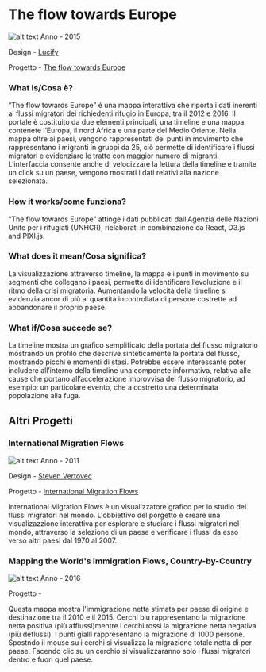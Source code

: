 # The flow towards Europe #
![alt text](http://i.imgur.com/8m5PyFK.jpg)
Anno - 2015

Design - [Lucify](https://www.lucify.com)

Progetto - [The flow towards Europe](https://www.lucify.com/the-flow-towards-europe/) 

### What is/Cosa è? ###
“The flow towards Europe” é una mappa interattiva che riporta i dati inerenti ai flussi migratori dei richiedenti rifugio in Europa, tra il 2012 e 2016.
Il portale è costituito da due elementi principali, una timeline e una mappa contenete l’Europa, il nord Africa e una parte del Medio Oriente.
Nella mappa oltre ai paesi, vengono rappresentati dei punti in movimento che rappresentano i migranti in gruppi da 25, ciò permette di identificare i flussi migratori e evidenziare le tratte con maggior numero di migranti.
L’interfaccia consente anche di velocizzare la lettura della timeline e tramite un click su un paese, vengono mostrati i dati relativi alla nazione selezionata.

### How it works/come funziona? ###
“The flow towards Europe” attinge i dati pubblicati dall'Agenzia delle Nazioni Unite per i rifugiati (UNHCR), rielaborati in combinazione da React, D3.js and PIXI.js.

### What does it mean/Cosa significa? ###
La visualizzazione attraverso timeline, la mappa e i punti in movimento su segmenti che collegano i paesi, permette di identificare l’evoluzione e il ritmo della crisi migratoria.
Aumentando la velocità della timeline si evidenzia ancor di più al quantità incontrollata di persone costrette ad abbandonare il proprio paese.

### What if/Cosa succede se? ###
La timeline mostra un grafico semplificato della portata del flusso migratorio mostrando un profilo che descrive sinteticamente la portata del flusso, mostrando picchi e momenti di stasi.
Potrebbe essere interessante poter includere all’interno della timeline una componete informativa, relativa alle cause che portano all’accelerazione improvvisa del flusso migratorio, ad esempio: un particolare evento, che a costretto una determinata popolazione alla fuga.

## Altri Progetti ##
### International Migration Flows ###

![alt text](http://i.imgur.com/eUlq9mV.jpg)
Anno - 2011

Design - [Steven Vertovec](http://www.mmg.mpg.de/departments/socio-cultural-diversity/scientific-staff/prof-dr-steven-vertovec/)

Progetto - [International Migration Flows](http://flow.mmg.mpg.de)

International Migration Flows è un visualizzatore grafico per lo studio dei flussi migratori nel mondo.
L'obbiettivo del porgetto è creare una visualizazzione interattiva per esplorare e studiare i flussi migratori nel mondo, attraverso la selezione di un paese e verificare i flussi da esso verso altri paesi dal 1970 al 2007. 

### Mapping the World's Immigration Flows, Country-by-Country ###

![alt text](http://i.imgur.com/Pln7zt6.jpg)
Anno - 2016

Progetto - [](http://metrocosm.com/global-immigration-map/)

Questa mappa mostra l'immigrazione netta stimata per paese di origine e destinazione tra il 2010 e il 2015.
Cerchi blu rappresentano la migrazione netta positiva (più afflussi)mentre i cerchi rossi la migrazione netta negativa (più deflussi).
I punti gialli rappresentano la migrazione di 1000 persone.
Spostndo il mouse su i cerchi si visualizza la migrazione totale netta di per paese.
Facendo clic su un cerchio si visualizzaranno solo i flussi migratori dentro e fuori quel paese.



